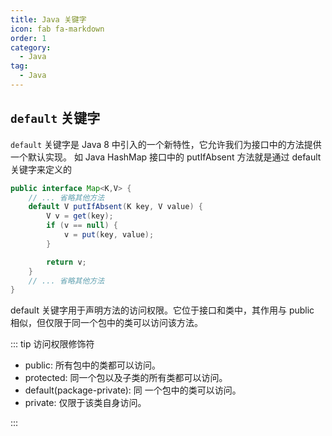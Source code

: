 ```yaml
---
title: Java 关键字
icon: fab fa-markdown
order: 1
category:
  - Java
tag:
  - Java
---
```


## `default` 关键字
`default` 关键字是 Java 8 中引入的一个新特性，它允许我们为接口中的方法提供一个默认实现。
如 Java HashMap 接口中的 putIfAbsent 方法就是通过 default 关键字来定义的

```java
public interface Map<K,V> {
    // ... 省略其他方法
    default V putIfAbsent(K key, V value) {
        V v = get(key);
        if (v == null) {
            v = put(key, value);
        }

        return v;
    }
    // ... 省略其他方法
}
```

default 关键字用于声明方法的访问权限。它位于接口和类中，其作用与 public 相似，但仅限于同一个包中的类可以访问该方法。

::: tip 访问权限修饰符

* public: 所有包中的类都可以访问。
* protected: 同一个包以及子类的所有类都可以访问。
* default(package-private): 同 一个包中的类可以访问。
* private: 仅限于该类自身访问。

:::
